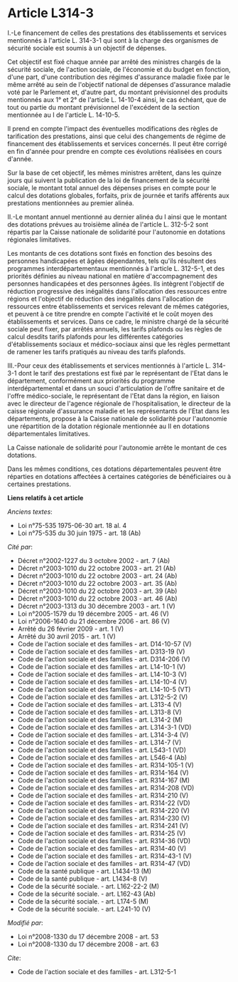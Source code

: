 # Article L314-3

I.-Le financement de celles des prestations des établissements et services mentionnés à l'article L. 314-3-1 qui sont à la
charge des organismes de sécurité sociale est soumis à un objectif de dépenses. 

Cet objectif est fixé chaque année par arrêté des ministres chargés de la sécurité sociale, de l'action sociale, de
l'économie et du budget en fonction, d'une part, d'une contribution des régimes d'assurance maladie fixée par le même arrêté
au sein de l'objectif national de dépenses d'assurance maladie voté par le Parlement et, d'autre part, du montant
prévisionnel des produits mentionnés aux 1° et 2° de l'article L. 14-10-4 ainsi, le cas échéant, que de tout ou partie du
montant prévisionnel de l'excédent de la section mentionnée au I de l'article L. 14-10-5. 

Il prend en compte l'impact des éventuelles modifications des règles de tarification des prestations, ainsi que celui des
changements de régime de financement des établissements et services concernés. Il peut être corrigé en fin d'année pour
prendre en compte ces évolutions réalisées en cours d'année. 

Sur la base de cet objectif, les mêmes ministres arrêtent, dans les quinze jours qui suivent la publication de la loi de
financement de la sécurité sociale, le montant total annuel des dépenses prises en compte pour le calcul des dotations
globales, forfaits, prix de journée et tarifs afférents aux prestations mentionnées au premier alinéa. 

II.-Le montant annuel mentionné au dernier alinéa du I ainsi que le montant des dotations prévues au troisième alinéa de
l'article L. 312-5-2 sont répartis par la Caisse nationale de solidarité pour l'autonomie en dotations régionales
limitatives. 

Les montants de ces dotations sont fixés en fonction des besoins des personnes handicapées et âgées dépendantes, tels qu'ils
résultent des programmes interdépartementaux mentionnés à l'article L. 312-5-1, et des priorités définies au niveau national
en matière d'accompagnement des personnes handicapées et des personnes âgées. Ils intègrent l'objectif de réduction
progressive des inégalités dans l'allocation des ressources entre régions et l'objectif de réduction des inégalités dans
l'allocation de ressources entre établissements et services relevant de mêmes catégories, et peuvent à ce titre prendre en
compte l'activité et le coût moyen des établissements et services. Dans ce cadre, le ministre chargé de la sécurité sociale
peut fixer, par arrêtés annuels, les tarifs plafonds ou les règles de calcul desdits tarifs plafonds pour les différentes
catégories d'établissements sociaux et médico-sociaux ainsi que les règles permettant de ramener les tarifs pratiqués au
niveau des tarifs plafonds. 

III.-Pour ceux des établissements et services mentionnés à l'article L. 314-3-1 dont le tarif des prestations est fixé par le
représentant de l'Etat dans le département, conformément aux priorités du programme interdépartemental et dans un souci
d'articulation de l'offre sanitaire et de l'offre médico-sociale, le représentant de l'Etat dans la région, en liaison avec
le directeur de l'agence régionale de l'hospitalisation, le directeur de la caisse régionale d'assurance maladie et les
représentants de l'Etat dans les départements, propose à la Caisse nationale de solidarité pour l'autonomie une répartition
de la dotation régionale mentionnée au II en dotations départementales limitatives. 

La Caisse nationale de solidarité pour l'autonomie arrête le montant de ces dotations. 

Dans les mêmes conditions, ces dotations départementales peuvent être réparties en dotations affectées à certaines catégories
de bénéficiaires ou à certaines prestations.

**Liens relatifs à cet article**

_Anciens textes_:

  - Loi n°75-535 1975-06-30 art. 18 al. 4
  - Loi n°75-535 du 30 juin 1975 - art. 18 (Ab)

_Cité par_:

  - Décret n°2002-1227 du 3 octobre 2002 - art. 7 (Ab)
  - Décret n°2003-1010 du 22 octobre 2003 - art. 21 (Ab)
  - Décret n°2003-1010 du 22 octobre 2003 - art. 24 (Ab)
  - Décret n°2003-1010 du 22 octobre 2003 - art. 35 (Ab)
  - Décret n°2003-1010 du 22 octobre 2003 - art. 39 (Ab)
  - Décret n°2003-1010 du 22 octobre 2003 - art. 46 (Ab)
  - Décret n°2003-1313 du 30 décembre 2003 - art. 1 (V)
  - Loi n°2005-1579 du 19 décembre 2005 - art. 46 (V)
  - Loi n°2006-1640 du 21 décembre 2006 - art. 86 (V)
  - Arrêté du 26 février 2009 - art. 1 (V)
  - Arrêté du 30 avril 2015 - art. 1 (V)
  - Code de l'action sociale et des familles - art. D14-10-57 (V)
  - Code de l'action sociale et des familles - art. D313-19 (V)
  - Code de l'action sociale et des familles - art. D314-206 (V)
  - Code de l'action sociale et des familles - art. L14-10-1 (V)
  - Code de l'action sociale et des familles - art. L14-10-3 (V)
  - Code de l'action sociale et des familles - art. L14-10-4 (V)
  - Code de l'action sociale et des familles - art. L14-10-5 (VT)
  - Code de l'action sociale et des familles - art. L312-5-2 (V)
  - Code de l'action sociale et des familles - art. L313-4 (V)
  - Code de l'action sociale et des familles - art. L313-8 (V)
  - Code de l'action sociale et des familles - art. L314-2 (M)
  - Code de l'action sociale et des familles - art. L314-3-1 (VD)
  - Code de l'action sociale et des familles - art. L314-3-4 (V)
  - Code de l'action sociale et des familles - art. L314-7 (V)
  - Code de l'action sociale et des familles - art. L543-1 (VD)
  - Code de l'action sociale et des familles - art. L546-4 (Ab)
  - Code de l'action sociale et des familles - art. R314-105-1 (V)
  - Code de l'action sociale et des familles - art. R314-164 (V)
  - Code de l'action sociale et des familles - art. R314-167 (M)
  - Code de l'action sociale et des familles - art. R314-208 (VD)
  - Code de l'action sociale et des familles - art. R314-210 (V)
  - Code de l'action sociale et des familles - art. R314-22 (VD)
  - Code de l'action sociale et des familles - art. R314-220 (V)
  - Code de l'action sociale et des familles - art. R314-230 (V)
  - Code de l'action sociale et des familles - art. R314-241 (V)
  - Code de l'action sociale et des familles - art. R314-25 (V)
  - Code de l'action sociale et des familles - art. R314-36 (VD)
  - Code de l'action sociale et des familles - art. R314-40 (V)
  - Code de l'action sociale et des familles - art. R314-43-1 (V)
  - Code de l'action sociale et des familles - art. R314-47 (VD)
  - Code de la santé publique - art. L1434-13 (M)
  - Code de la santé publique - art. L1434-8 (V)
  - Code de la sécurité sociale. - art. L162-22-2 (M)
  - Code de la sécurité sociale. - art. L162-43 (Ab)
  - Code de la sécurité sociale. - art. L174-5 (M)
  - Code de la sécurité sociale. - art. L241-10 (V)

_Modifié par_:

  - Loi n°2008-1330 du 17 décembre 2008 - art. 53
  - Loi n°2008-1330 du 17 décembre 2008 - art. 63

_Cite_:

  - Code de l'action sociale et des familles - art. L312-5-1
